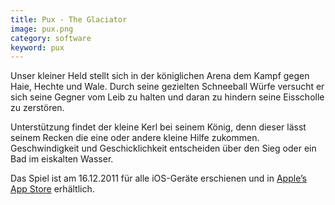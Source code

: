 ```yaml
---
title: Pux - The Glaciator
image: pux.png
category: software
keyword: pux
---
```

Unser kleiner Held stellt sich in der königlichen Arena dem Kampf gegen Haie, Hechte und Wale. Durch seine gezielten Schneeball Würfe versucht er sich seine Gegner vom Leib zu halten und daran zu hindern seine Eisscholle zu zerstören.

Unterstützung findet der kleine Kerl bei seinem König, denn dieser lässt seinem Recken die eine oder andere kleine Hilfe zukommen. Geschwindigkeit und Geschicklichkeit entscheiden über den Sieg oder ein Bad im eiskalten Wasser.

Das Spiel ist am 16.12.2011 für alle iOS-Geräte erschienen und in [Apple’s App Store](http://itunes.apple.com/us/app/pux-the-glaciator/id488670792?ls=1&mt=8) erhältlich.
